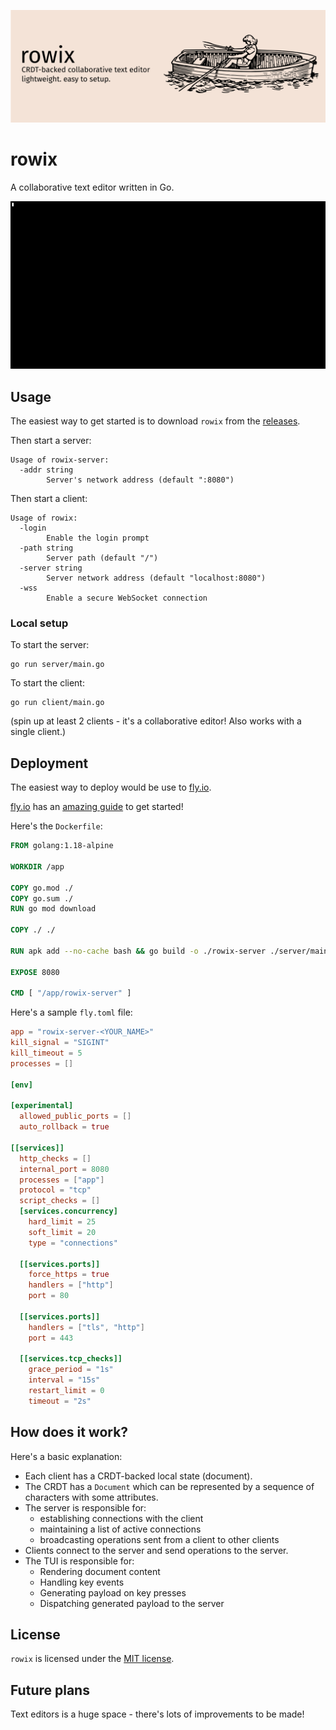 ![rowix banner](.github/assets/rowix.png)

# rowix

A collaborative text editor written in Go.

![Preview](.github/assets/demo.gif)

## Usage

The easiest way to get started is to download `rowix` from the [releases](https://github.com/burntcarrot/rowix/releases).

Then start a server:

```
Usage of rowix-server:
  -addr string
        Server's network address (default ":8080")
```

Then start a client:

```
Usage of rowix:
  -login
        Enable the login prompt
  -path string
        Server path (default "/")
  -server string
        Server network address (default "localhost:8080")
  -wss
        Enable a secure WebSocket connection
```

### Local setup

To start the server:

```
go run server/main.go
```

To start the client:

```
go run client/main.go
```

(spin up at least 2 clients - it's a collaborative editor! Also works with a single client.)

## Deployment

The easiest way to deploy would be use to [fly.io](https://fly.io/).

[fly.io](https://fly.io/) has an [amazing guide](https://fly.io/docs/hands-on/) to get started!

Here's the `Dockerfile`:

```Dockerfile
FROM golang:1.18-alpine

WORKDIR /app

COPY go.mod ./
COPY go.sum ./
RUN go mod download

COPY ./ ./

RUN apk add --no-cache bash && go build -o ./rowix-server ./server/main.go

EXPOSE 8080

CMD [ "/app/rowix-server" ]
```

Here's a sample `fly.toml` file:

```toml
app = "rowix-server-<YOUR_NAME>"
kill_signal = "SIGINT"
kill_timeout = 5
processes = []

[env]

[experimental]
  allowed_public_ports = []
  auto_rollback = true

[[services]]
  http_checks = []
  internal_port = 8080
  processes = ["app"]
  protocol = "tcp"
  script_checks = []
  [services.concurrency]
    hard_limit = 25
    soft_limit = 20
    type = "connections"

  [[services.ports]]
    force_https = true
    handlers = ["http"]
    port = 80

  [[services.ports]]
    handlers = ["tls", "http"]
    port = 443

  [[services.tcp_checks]]
    grace_period = "1s"
    interval = "15s"
    restart_limit = 0
    timeout = "2s"
```

## How does it work?

Here's a basic explanation:

- Each client has a CRDT-backed local state (document).
- The CRDT has a `Document` which can be represented by a sequence of characters with some attributes.
- The server is responsible for:
  - establishing connections with the client
  - maintaining a list of active connections
  - broadcasting operations sent from a client to other clients
- Clients connect to the server and send operations to the server.
- The TUI is responsible for:
  - Rendering document content
  - Handling key events
  - Generating payload on key presses
  - Dispatching generated payload to the server

## License

`rowix` is licensed under the [MIT license](LICENSE).

## Future plans

Text editors is a huge space - there's lots of improvements to be made!
